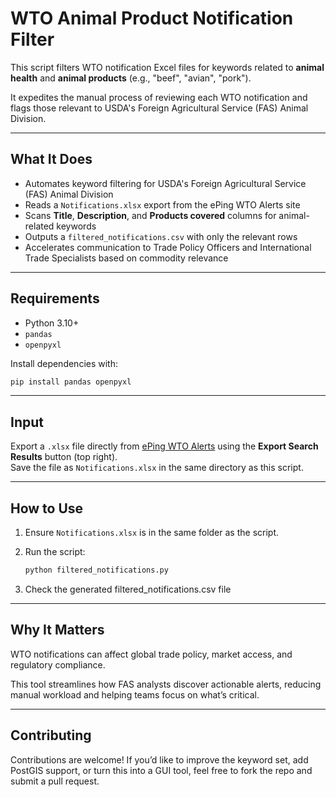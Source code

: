 # WTO Animal Product Notification Filter

This script filters WTO notification Excel files for keywords related to **animal health** and **animal products** (e.g., "beef", "avian", "pork").

It expedites the manual process of reviewing each WTO notification and flags those relevant to USDA's Foreign Agricultural Service (FAS) Animal Division.

---

## What It Does

- Automates keyword filtering for USDA's Foreign Agricultural Service (FAS) Animal Division  
- Reads a `Notifications.xlsx` export from the ePing WTO Alerts site  
- Scans **Title**, **Description**, and **Products covered** columns for animal-related keywords  
- Outputs a `filtered_notifications.csv` with only the relevant rows  
- Accelerates communication to Trade Policy Officers and International Trade Specialists based on commodity relevance

---

## Requirements

- Python 3.10+  
- `pandas`  
- `openpyxl`

Install dependencies with:

```bash
pip install pandas openpyxl
```

---


## Input
Export a `.xlsx` file directly from [ePing WTO Alerts](https://www.epingalert.org/en/Search/Index?domainIds=2) using the **Export Search Results** button (top right).  
Save the file as `Notifications.xlsx` in the same directory as this script.

---

## How to Use
1. Ensure `Notifications.xlsx` is in the same folder as the script.  
2. Run the script:

   ```bash
   python filtered_notifications.py
   ```

3. Check the generated filtered_notifications.csv file

---

## Why It Matters
WTO notifications can affect global trade policy, market access, and regulatory compliance.

This tool streamlines how FAS analysts discover actionable alerts, reducing manual workload and helping teams focus on what’s critical.

---

## Contributing
Contributions are welcome! If you’d like to improve the keyword set, add PostGIS support, or turn this into a GUI tool, feel free to fork the repo and submit a pull request.

